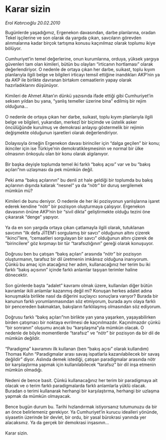 # Karar sizin

*Erol Katırcıoğlu 20.02.2010*

<div class="taraf_structure_2col_1zq">
<div class="margen_n">



 <p>Bugünlerde yaşadığımız, Ergenekon davasından, darbe planlarına, oradan Tekel işçilerine ve son olarak da yargıda çıkan, savcıların görevden alınmalarına kadar birçok tartışma konusu kaçınılmaz olarak toplumu ikiye bölüyor. <br/><br/>Cumhuriyet’in temel değerlerine, onun kurumlarına, orduya, yüksek yargıya güvenleri tam olan kimileri, bütün bu olayları “irticanın hortlaması” olarak değerlendiriyor. O nedenle de ortaya çıkan her darbe, suikast, toplu kıyım planlarıyla ilgili belge ve bilgileri irticayı temsil ettiğine inandıkları AKP’nin ya da AKP ile birlikte davranan birtakım cemaatlerin yapay olarak hazırladıklarını düşünüyor. <br/><br/>Kimileri de Ahmet Altan’ın dünkü yazısında ifade ettiği gibi Cumhuriyet’in seksen yıldan bu yana, “yanlış temeller üzerine bina” edilmiş bir rejim olduğuna... <br/><br/>O nedenle de ortaya çıkan her darbe, suikast, toplu kıyım planlarıyla ilgili belge ve bilgileri, yukarıdan, merkezî bir biçimde ve üstelik asker öncülüğünde kurulmuş ve demokrasi anlayışı göstermelik bir rejimin değişmekte olduğunun işaretleri olarak değerlendiriyor. <br/><br/>Dolayısıyla örneğin Ergenekon davası birinciler için “dalga geçilen” bir konu; ikinciler için ise Türkiye’nin demokratikleşmesinin ve normal bir ülke olmasının önkoşulu olan bir konu olarak algılanıyor. <br/><br/>Bir başka deyişle toplumda temel iki farklı “bakış açısı” var ve bu “bakış açıları”nın uzlaşması da pek mümkün değil. <br/><br/>Peki ama “bakış açılarının” bu denli zıt hale geldiği bir toplumda bu bakış açılarının dışında kalarak “nesnel” ya da “nötr” bir duruş sergilemek mümkün mü? <br/><br/>Kimileri de bunu deniyor. O nedenle de her iki pozisyonun yanlışlarına işaret ederek kendine “nötr” bir pozisyon oluşturmaya çalışıyor. Ergenekon davasının önüne AKP’nin bir “sivil dikta” geliştirmekte olduğu tezini öne çıkararak “denge” yapıyor. <br/><br/>Ya da en son yargıda ortaya çıkan çatlamayla ilgili olarak, tutuklanan savcının “ilk defa JİTEM’i sorgulamış bir savcı” olduğunun altını çizerek “ikinci”lere, “cemaatleri sorgulayan bir savcı” olduğunun altını çizerek de “birincilere” göz kırpmayı bir tür “tarafsızlığının” gereği olarak konuşuyor. <br/><br/>Doğrusu ben bu çatışan “bakış açıları” arasında “nötr” bir pozisyon oluşturmanın, tarafsız bir dil üretmenin imkânsız olduğuna inanıyorum. Çünkü bu amaç için atacağınız her adım, kullanacağınız her terim bu iki farklı “bakış açısının” içinde farklı anlamlar taşıyan terimler haline dönecektir. <br/><br/>Son günlerde başta “adalet” kavramı olmak üzere, kullanılan diğer bütün kavramlar ikili anlamlar kazanmış değil mi? Konuşan herkes adalet adına konuşmakla birlikte nasıl da diğerini suçlayıcı sonuçlara varıyor? Burada bir kanunun farklı yorumlanmasından söz etmiyorum, burada aynı olaya farklı bir pencereden bakmaktan, bakışların farklılaşmış olmasından söz ediyorum. <br/><br/>Doğrusu farklı “bakış açıları”nın birlikte yan yana yaşarken, yaşayabilirken birden çatışmacı bir noktaya evrilmesi de kaçınılmazdır. Kaçınılmazdır çünkü “bir sonranın” oluşumu ancak bu “karşılaşma”yla mümkün olacak. O nedenle de böyle momentlerde “tarafsız” ve “nötr” bir pozisyon da bir dil de mümkün değildir. <br/><br/>“Paradigma” kavramını ilk kullanan (ben “bakış açısı” olarak kullandım) Thomas Kuhn “Paradigmalar arası savaş ispatlarla kazanılabilecek bir savaş değildir” diyor. Aslında demek istediği, çatışan paradigmalar arasında nötr bir karşılaştırma yapmak için kullanılabilecek “tarafsız” bir dil inşa etmenin mümkün olmadığı. <br/><br/>Nedeni de bence basit. Çünkü kullanacağınız her terim bir paradigmaya ait olacak ve o terim farklı paradigmalarda farklı anlamlarla yüklü olacak. Buradan o terimi kullanarak herhangi bir karşılaştırma, herhangi bir uzlaşma yapmak da mümkün olmayacak. <br/><br/>Bence bugün durum bu. Tarihi hızlandırmak istiyorsanız tutumunuzu da bir an önce belirlemeniz gerekiyor. Ya Cumhuriyet’in kurucu idealleri yönünde, siyasetin üzerinde bir devlet, bir ordu, bir yasal bürokrasi yanında yer alacaksınız. Ya da gerçek bir demokrasi inşasının... <br/><br/>Karar sizin.</p>
<br/>
<br/>
<br/>



<br/>


<div id="taraf_not">
</div>

</div>


</div>
